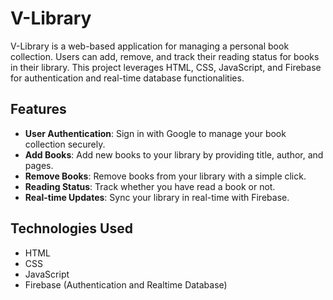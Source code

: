 # V-Library
V-Library is a web-based application for managing a personal book collection. Users can add, remove, and track their reading status for books in their library. This project leverages HTML, CSS, JavaScript, and Firebase for authentication and real-time database functionalities.

## Features

- **User Authentication**: Sign in with Google to manage your book collection securely.
- **Add Books**: Add new books to your library by providing title, author, and pages.
- **Remove Books**: Remove books from your library with a simple click.
- **Reading Status**: Track whether you have read a book or not.
- **Real-time Updates**: Sync your library in real-time with Firebase.

## Technologies Used

- HTML
- CSS
- JavaScript
- Firebase (Authentication and Realtime Database)
